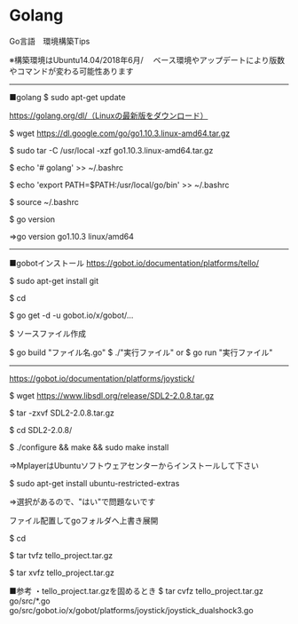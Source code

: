 # Golang
Go言語　環境構築Tips


※構築環境はUbuntu14.04/2018年6月/
　ベース環境やアップデートにより版数やコマンドが変わる可能性あります

----
■golang
$ sudo apt-get update

https://golang.org/dl/（Linuxの最新版をダウンロード）

$ wget https://dl.google.com/go/go1.10.3.linux-amd64.tar.gz

$ sudo tar -C /usr/local -xzf go1.10.3.linux-amd64.tar.gz

$ echo '# golang'                            >> ~/.bashrc

$ echo 'export PATH=$PATH:/usr/local/go/bin' >> ~/.bashrc

$ source ~/.bashrc

$ go version

⇒go version go1.10.3 linux/amd64

----
■gobotインストール
https://gobot.io/documentation/platforms/tello/

$ sudo apt-get install git

$ cd 

$ go get -d -u gobot.io/x/gobot/...

$ ソースファイル作成

$ go build "ファイル名.go"
$ ./"実行ファイル"
    or
$ go run   "実行ファイル"

----
https://gobot.io/documentation/platforms/joystick/

$ wget https://www.libsdl.org/release/SDL2-2.0.8.tar.gz

$ tar -zxvf SDL2-2.0.8.tar.gz

$ cd SDL2-2.0.8/

$ ./configure && make && sudo make install

⇒MplayerはUbuntuソフトウェアセンターからインストールして下さい

$ sudo apt-get install ubuntu-restricted-extras

⇒選択があるので、"はい"で問題ないです

ファイル配置してgoフォルダへ上書き展開

$ cd

$ tar tvfz tello_project.tar.gz

$ tar xvfz tello_project.tar.gz

■参考
・tello_project.tar.gzを固めるとき
$ tar cvfz tello_project.tar.gz go/src/*.go go/src/gobot.io/x/gobot/platforms/joystick/joystick_dualshock3.go 
